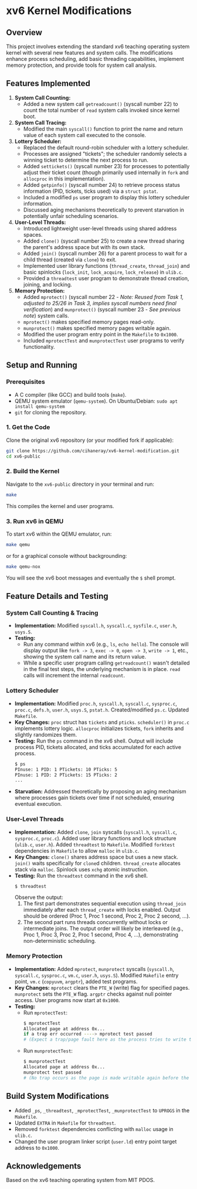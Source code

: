 # xv6 Kernel Modifications

## Overview

This project involves extending the standard xv6 teaching operating system kernel with several new features and system calls. The modifications enhance process scheduling, add basic threading capabilities, implement memory protection, and provide tools for system call analysis.

## Features Implemented

1.  **System Call Counting:**
    *   Added a new system call `getreadcount()` (syscall number 22) to count the total number of `read` system calls invoked since kernel boot.
2.  **System Call Tracing:**
    *   Modified the main `syscall()` function to print the name and return value of each system call executed to the console.
3.  **Lottery Scheduler:**
    *   Replaced the default round-robin scheduler with a lottery scheduler.
    *   Processes are assigned "tickets"; the scheduler randomly selects a winning ticket to determine the next process to run.
    *   Added `settickets()` (syscall number 23) for processes to potentially adjust their ticket count (though primarily used internally in `fork` and `allocproc` in this implementation).
    *   Added `getpinfo()` (syscall number 24) to retrieve process status information (PID, tickets, ticks used) via a `struct pstat`.
    *   Included a modified `ps` user program to display this lottery scheduler information.
    *   Discussed aging mechanisms theoretically to prevent starvation in potentially unfair scheduling scenarios.
4.  **User-Level Threads:**
    *   Introduced lightweight user-level threads using shared address spaces.
    *   Added `clone()` (syscall number 25) to create a new thread sharing the parent's address space but with its own stack.
    *   Added `join()` (syscall number 26) for a parent process to wait for a child thread (created via `clone`) to exit.
    *   Implemented user library functions (`thread_create`, `thread_join`) and basic spinlocks (`lock_init`, `lock_acquire`, `lock_release`) in `ulib.c`.
    *   Provided a `threadtest` user program to demonstrate thread creation, joining, and locking.
5.  **Memory Protection:**
    *   Added `mprotect()` (syscall number 22 - *Note: Reused from Task 1, adjusted to 25/26 in Task 3, implies syscall numbers need final verification*) and `munprotect()` (syscall number 23 - *See previous note*) system calls.
    *   `mprotect()` makes specified memory pages read-only.
    *   `munprotect()` makes specified memory pages writable again.
    *   Modified the user program entry point in the `Makefile` to `0x1000`.
    *   Included `mprotectTest` and `munprotectTest` user programs to verify functionality.

## Setup and Running

### Prerequisites

*   A C compiler (like GCC) and build tools (`make`).
*   QEMU system emulator (`qemu-system`). On Ubuntu/Debian: `sudo apt install qemu-system`
*   `git` for cloning the repository.

### 1. Get the Code

Clone the original xv6 repository (or your modified fork if applicable):

```bash
git clone https://github.com/cihaneray/xv6-kernel-modification.git
cd xv6-public
```

### 2. Build the Kernel

Navigate to the `xv6-public` directory in your terminal and run:

```bash
make
```

This compiles the kernel and user programs.

### 3. Run xv6 in QEMU

To start xv6 within the QEMU emulator, run:

```bash
make qemu
```

or for a graphical console without backgrounding:

```bash
make qemu-nox
```

You will see the xv6 boot messages and eventually the `$` shell prompt.

## Feature Details and Testing

### System Call Counting & Tracing

*   **Implementation:** Modified `syscall.h`, `syscall.c`, `sysfile.c`, `user.h`, `usys.S`.
*   **Testing:**
    *   Run any command within xv6 (e.g., `ls`, `echo hello`). The console will display output like `fork -> 3`, `exec -> 0`, `open -> 3`, `write -> 1`, etc., showing the system call name and its return value.
    *   While a specific user program calling `getreadcount()` wasn't detailed in the final test steps, the underlying mechanism is in place. `read` calls will increment the internal `readcount`.

### Lottery Scheduler

*   **Implementation:** Modified `proc.h`, `syscall.h`, `syscall.c`, `sysproc.c`, `proc.c`, `defs.h`, `user.h`, `usys.S`, `pstat.h`. Created/modified `ps.c`. Updated `Makefile`.
*   **Key Changes:** `proc` struct has `tickets` and `pticks`. `scheduler()` in `proc.c` implements lottery logic. `allocproc` initializes tickets, `fork` inherits and slightly randomizes them.
*   **Testing:** Run the `ps` command in the xv6 shell. Output will include process PID, tickets allocated, and ticks accumulated for each active process.
    ```bash
    $ ps
    PInuse: 1 PID: 1 PTickets: 10 PTicks: 5
    PInuse: 1 PID: 2 PTickets: 15 PTicks: 2
    ...
    ```
*   **Starvation:** Addressed theoretically by proposing an aging mechanism where processes gain tickets over time if not scheduled, ensuring eventual execution.

### User-Level Threads

*   **Implementation:** Added `clone`, `join` syscalls (`syscall.h`, `syscall.c`, `sysproc.c`, `proc.c`). Added user library functions and lock structure (`ulib.c`, `user.h`). Added `threadtest` to `Makefile`. Modified `forktest` dependencies in `Makefile` to allow `malloc` in `ulib.c`.
*   **Key Changes:** `clone()` shares address space but uses a new stack. `join()` waits specifically for `clone`d children. `thread_create` allocates stack via `malloc`. Spinlock uses `xchg` atomic instruction.
*   **Testing:** Run the `threadtest` command in the xv6 shell.
    ```bash
    $ threadtest
    ```
    Observe the output:
    1.  The first part demonstrates sequential execution using `thread_join` immediately after each `thread_create` with locks enabled. Output should be ordered (Proc 1, Proc 1 second, Proc 2, Proc 2 second, ...).
    2.  The second part runs threads concurrently without locks or intermediate joins. The output order will likely be interleaved (e.g., Proc 1, Proc 3, Proc 2, Proc 1 second, Proc 4, ...), demonstrating non-deterministic scheduling.

### Memory Protection

*   **Implementation:** Added `mprotect`, `munprotect` syscalls (`syscall.h`, `syscall.c`, `sysproc.c`, `vm.c`, `user.h`, `usys.S`). Modified `Makefile` entry point, `vm.c` (`copyuvm`, `argptr`), added test programs.
*   **Key Changes:** `mprotect` clears the `PTE_W` (write) flag for specified pages. `munprotect` sets the `PTE_W` flag. `argptr` checks against null pointer access. User programs now start at `0x1000`.
*   **Testing:**
    *   Run `mprotectTest`:
        ```bash
        $ mprotectTest
        Allocated page at address 0x...
        if a trap err occurred ----> mprotect test passed
        # (Expect a trap/page fault here as the process tries to write to read-only memory)
        ```
    *   Run `munprotectTest`:
        ```bash
        $ munprotectTest
        Allocated page at address 0x...
        munprotect test passed
        # (No trap occurs as the page is made writable again before the write)
        ```

## Build System Modifications

*   Added `_ps`, `_threadtest`, `_mprotectTest`, `_munprotectTest` to `UPROGS` in the `Makefile`.
*   Updated `EXTRA` in `Makefile` for `threadtest`.
*   Removed `forktest` dependencies conflicting with `malloc` usage in `ulib.c`.
*   Changed the user program linker script (`user.ld`) entry point target address to `0x1000`.

## Acknowledgements

Based on the xv6 teaching operating system from MIT PDOS.
